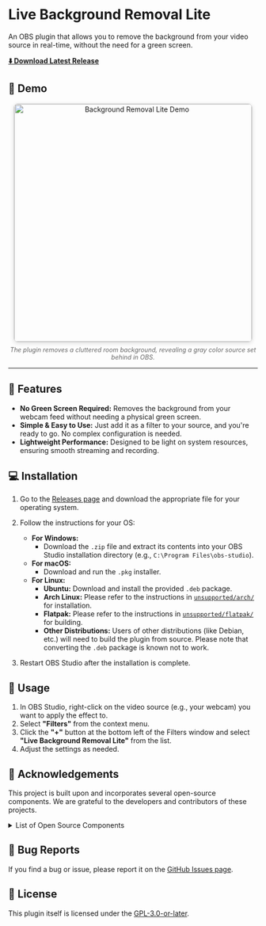 # Live Background Removal Lite

An OBS plugin that allows you to remove the background from your video source in real-time, without the need for a green screen.

[**⬇️ Download Latest Release**](https://kaito-tokyo.github.io/live-backgroundremoval-lite/)

## 📸 Demo

<div align="center">

<img src="docs/public/demo.gif" alt="Background Removal Lite Demo" width="480" style="border:1px solid #ccc; border-radius:8px; box-shadow:0 2px 8px #0002;">

<p style="margin-top:8px; color:#666; font-size:90%;">
  <em>
    The plugin removes a cluttered room background, revealing a gray color source set behind in OBS.
  </em>
</p>

</div>

---

## 🌟 Features

* **No Green Screen Required:** Removes the background from your webcam feed without needing a physical green screen.
* **Simple & Easy to Use:** Just add it as a filter to your source, and you're ready to go. No complex configuration is needed.
* **Lightweight Performance:** Designed to be light on system resources, ensuring smooth streaming and recording.

## 💻 Installation

1.  Go to the [Releases page](https://live-backgroundremoval-lite.kaito.tokyo/) and download the appropriate file for your operating system.

2.  Follow the instructions for your OS:
    * **For Windows:**
        * Download the `.zip` file and extract its contents into your OBS Studio installation directory (e.g., `C:\Program Files\obs-studio`).
    * **For macOS:**
        * Download and run the `.pkg` installer.
    * **For Linux:**
        * **Ubuntu:** Download and install the provided `.deb` package.
        * **Arch Linux:** Please refer to the instructions in [`unsupported/arch/`](./unsupported/arch#readme) for installation.
        * **Flatpak:** Please refer to the instructions in [`unsupported/flatpak/`](./unsupported/flatpak#readme) for building.
        * **Other Distributions:** Users of other distributions (like Debian, etc.) will need to build the plugin from source. Please note that converting the `.deb` package is known not to work.

3.  Restart OBS Studio after the installation is complete.

## 🚀 Usage

1.  In OBS Studio, right-click on the video source (e.g., your webcam) you want to apply the effect to.
2.  Select **"Filters"** from the context menu.
3.  Click the **"+"** button at the bottom left of the Filters window and select **"Live Background Removal Lite"** from the list.
4.  Adjust the settings as needed.

## 🙏 Acknowledgements

This project is built upon and incorporates several open-source components. We are grateful to the developers and contributors of these projects.

<details>
<summary>List of Open Source Components</summary>

* **backward-cpp**
    * License: [MIT](https://github.com/bombela/backward-cpp/blob/master/LICENSE)
* **cURL**
    * License: [curl](https://curl.se/docs/copyright.html)
* **fmt**
    * License: [MIT](https://github.com/fmtlib/fmt/blob/master/LICENSE.rst)
* **GoogleTest**
    * License: [BSD-3-Clause](https://github.com/google/googletest/blob/main/LICENSE)
* **MediaPipe Selfie Segmentation**
    * License: [Apache-2.0](https://opensource.org/licenses/Apache-2.0)
    * Source: [huggingface.co/onnx-community/mediapipe_selfie_segmentation](https://huggingface.co/onnx-community/mediapipe_selfie_segmentation)
* **ncnn**
    * License: [BSD-3-Clause](https://github.com/Tencent/ncnn/blob/master/LICENSE.txt)
* **OBS Studio**
    * License: [GPL-2.0](https://github.com/obsproject/obs-studio/blob/master/COPYING)
* **stb**
    * License: [Public Domain or MIT](https://github.com/nothings/stb/blob/master/LICENSE)
* **wolfSSL**
    * License: [GPL-3.0](https://github.com/wolfSSL/wolfssl/blob/master/COPYING)

</details>

## 🐞 Bug Reports

If you find a bug or issue, please report it on the [GitHub Issues page](https://github.com/kaito-tokyo/live-backgroundremoval-lite/issues).

## 📜 License

This plugin itself is licensed under the [GPL-3.0-or-later](LICENSE).
